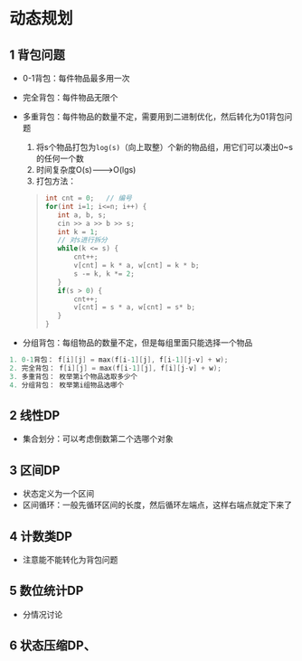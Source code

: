 # 动态规划

## 1 背包问题

- 0-1背包：每件物品最多用一次
- 完全背包：每件物品无限个
- 多重背包：每件物品的数量不定，需要用到二进制优化，然后转化为01背包问题
    1. 将s个物品打包为`log(s)`（向上取整）个新的物品组，用它们可以凑出0~s的任何一个数
    2. 时间复杂度O(s)--->O(lgs)
    3. 打包方法：

    >```cpp
    >int cnt = 0;   // 编号
    >for(int i=1; i<=n; i++) {
    >    int a, b, s;
    >    cin >> a >> b >> s;
    >    int k = 1;
    >    // 对s进行拆分
    >    while(k <= s) {
    >        cnt++;
    >        v[cnt] = k * a, w[cnt] = k * b;
    >        s -= k, k *= 2;
    >    }
    >    if(s > 0) {
    >        cnt++;
    >        v[cnt] = s * a, w[cnt] = s* b;
    >    }
    >}
    >```

- 分组背包：每组物品的数量不定，但是每组里面只能选择一个物品

```cpp
1. 0-1背包： f[i][j] = max(f[i-1][j], f[i-1][j-v] + w);
2. 完全背包： f[i][j] = max(f[i-1][j], f[i][j-v] + w);
3. 多重背包： 枚举第i个物品选取多少个
4. 分组背包： 枚举第i组物品选哪个
```

## 2 线性DP

- 集合划分：可以考虑倒数第二个选哪个对象

## 3 区间DP

- 状态定义为一个区间
- 区间循环：一般先循环区间的长度，然后循环左端点，这样右端点就定下来了

## 4 计数类DP

- 注意能不能转化为背包问题

## 5 数位统计DP

- 分情况讨论

## 6 状态压缩DP、

